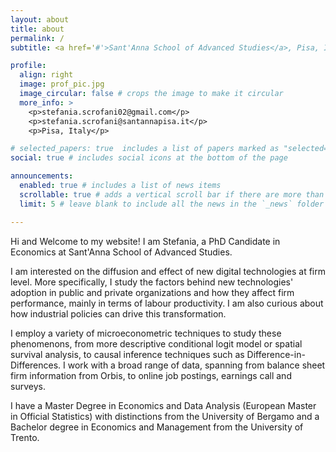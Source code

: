```yaml
---
layout: about
title: about
permalink: /
subtitle: <a href='#'>Sant'Anna School of Advanced Studies</a>, Pisa, Italy

profile:
  align: right
  image: prof_pic.jpg
  image_circular: false # crops the image to make it circular
  more_info: >
    <p>stefania.scrofani02@gmail.com</p>
    <p>stefania.scrofani@santannapisa.it</p>
    <p>Pisa, Italy</p>

# selected_papers: true  includes a list of papers marked as "selected={true}"
social: true # includes social icons at the bottom of the page

announcements:
  enabled: true # includes a list of news items
  scrollable: true # adds a vertical scroll bar if there are more than 3 news items
  limit: 5 # leave blank to include all the news in the `_news` folder

---
```

Hi and Welcome to my website! 
I am Stefania, a PhD Candidate in Economics at Sant'Anna School of Advanced Studies. 

I am interested on the diffusion and effect of new digital technologies at firm level. More specifically, I study the factors behind new technologies' adoption in public and private organizations and how they affect firm performance, mainly in terms of labour productivity. I am also curious about how industrial policies can drive this transformation. 

I employ a variety of microeconometric techniques to study these phenomenons, from more descriptive conditional logit model or spatial survival analysis, to causal inference techniques such as Difference-in-Differences. I work with a broad range of data, spanning from balance sheet firm information from Orbis, to online job postings, earnings call and surveys.  

I have a Master Degree in Economics and Data Analysis (European Master in Official Statistics) with distinctions from the University of Bergamo and a Bachelor degree in Economics and Management from the University of Trento.


